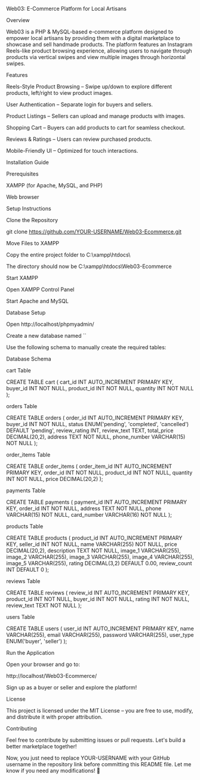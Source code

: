 Web03: E-Commerce Platform for Local Artisans

Overview

Web03 is a PHP & MySQL-based e-commerce platform designed to empower local artisans by providing them with a digital marketplace to showcase and sell handmade products. The platform features an Instagram Reels-like product browsing experience, allowing users to navigate through products via vertical swipes and view multiple images through horizontal swipes.

Features

Reels-Style Product Browsing – Swipe up/down to explore different products, left/right to view product images.

User Authentication – Separate login for buyers and sellers.

Product Listings – Sellers can upload and manage products with images.

Shopping Cart – Buyers can add products to cart for seamless checkout.

Reviews & Ratings – Users can review purchased products.

Mobile-Friendly UI – Optimized for touch interactions.

Installation Guide

Prerequisites

XAMPP (for Apache, MySQL, and PHP)

Web browser

Setup Instructions

Clone the Repository

git clone https://github.com/YOUR-USERNAME/Web03-Ecommerce.git

Move Files to XAMPP

Copy the entire project folder to C:\xampp\htdocs\

The directory should now be C:\xampp\htdocs\Web03-Ecommerce

Start XAMPP

Open XAMPP Control Panel

Start Apache and MySQL

Database Setup

Open http://localhost/phpmyadmin/

Create a new database named ``

Use the following schema to manually create the required tables:

Database Schema

cart Table

CREATE TABLE cart (
    cart_id INT AUTO_INCREMENT PRIMARY KEY,
    buyer_id INT NOT NULL,
    product_id INT NOT NULL,
    quantity INT NOT NULL
);

orders Table

CREATE TABLE orders (
    order_id INT AUTO_INCREMENT PRIMARY KEY,
    buyer_id INT NOT NULL,
    status ENUM('pending', 'completed', 'cancelled') DEFAULT 'pending',
    review_rating INT,
    review_text TEXT,
    total_price DECIMAL(20,2),
    address TEXT NOT NULL,
    phone_number VARCHAR(15) NOT NULL
);

order_items Table

CREATE TABLE order_items (
    order_item_id INT AUTO_INCREMENT PRIMARY KEY,
    order_id INT NOT NULL,
    product_id INT NOT NULL,
    quantity INT NOT NULL,
    price DECIMAL(20,2)
);

payments Table

CREATE TABLE payments (
    payment_id INT AUTO_INCREMENT PRIMARY KEY,
    order_id INT NOT NULL,
    address TEXT NOT NULL,
    phone VARCHAR(15) NOT NULL,
    card_number VARCHAR(16) NOT NULL
);

products Table

CREATE TABLE products (
    product_id INT AUTO_INCREMENT PRIMARY KEY,
    seller_id INT NOT NULL,
    name VARCHAR(255) NOT NULL,
    price DECIMAL(20,2),
    description TEXT NOT NULL,
    image_1 VARCHAR(255),
    image_2 VARCHAR(255),
    image_3 VARCHAR(255),
    image_4 VARCHAR(255),
    image_5 VARCHAR(255),
    rating DECIMAL(3,2) DEFAULT 0.00,
    review_count INT DEFAULT 0
);

reviews Table

CREATE TABLE reviews (
    review_id INT AUTO_INCREMENT PRIMARY KEY,
    product_id INT NOT NULL,
    buyer_id INT NOT NULL,
    rating INT NOT NULL,
    review_text TEXT NOT NULL
);

users Table

CREATE TABLE users (
    user_id INT AUTO_INCREMENT PRIMARY KEY,
    name VARCHAR(255),
    email VARCHAR(255),
    password VARCHAR(255),
    user_type ENUM('buyer', 'seller')
);

Run the Application

Open your browser and go to:

http://localhost/Web03-Ecommerce/

Sign up as a buyer or seller and explore the platform!

License

This project is licensed under the MIT License – you are free to use, modify, and distribute it with proper attribution.

Contributing

Feel free to contribute by submitting issues or pull requests. Let's build a better marketplace together!

Now, you just need to replace YOUR-USERNAME with your GitHub username in the repository link before committing this README file. Let me know if you need any modifications! 🚀

